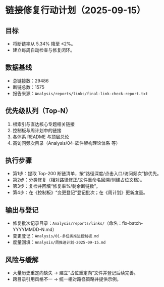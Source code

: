 # 链接修复行动计划（2025-09-15）

## 目标

- 将断链率从 5.34% 降至 ≤2%。
- 建立每周自动检查与修复闭环。

## 数据基线

- 总链接数：29486
- 断链总数：1575
- 报告来源：`Analysis/reports/links/final-link-check-report.txt`

## 优先级队列（Top-N）

1) 根索引与直达核心专题相关链接
2) 控制板与周计划中的链接
3) 各体系 README 与顶层总论
4) 高访问频次目录（Analysis/04-软件架构理论体系 等）

## 执行步骤

- 第1步：提取 Top-200 断链清单，按“路径深度/点击入口/访问频次”排优先。
- 第2步：分类修复（相对路径修正/文件重命名回溯/创建占位文档）。
- 第3步：复检并回填“修复率%/剩余断链数”。
- 第4步：在《控制板》“变更登记”登记批次；在《周计划》更新度量。

## 输出与登记

- 修复批次记录目录：`Analysis/reports/links/`（命名：fix-batch-YYYYMMDD-N.md）
- 变更登记：`Analysis/01-多任务推进控制板.md`
- 度量回填：`Analysis/周推进计划-2025-09-15.md`

## 风险与缓解

- 大量历史重定向缺失 → 建立“占位重定向”文件并登记后续完善。
- 跨目录引用风格不一 → 统一相对路径策略并提供示例。
